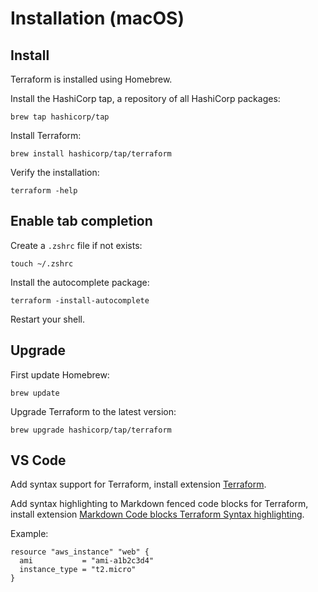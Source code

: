 # Installation (macOS)

## Install

Terraform is installed using Homebrew.

Install the HashiCorp tap, a repository of all HashiCorp packages:
```shell
brew tap hashicorp/tap
```

Install Terraform:
```shell
brew install hashicorp/tap/terraform
```

Verify the installation:
```shell
terraform -help
```


## Enable tab completion

Create a `.zshrc` file if not exists:
```shell
touch ~/.zshrc
```

Install the autocomplete package:
```shell
terraform -install-autocomplete
```

Restart your shell.


## Upgrade

First update Homebrew:

```shell
brew update
```

Upgrade Terraform to the latest version:

```shell
brew upgrade hashicorp/tap/terraform
```


## VS Code

Add syntax support for Terraform, install extension [Terraform](https://marketplace.visualstudio.com/items?itemName=4ops.terraform).

Add syntax highlighting to Markdown fenced code blocks for Terraform, install extension [Markdown Code blocks Terraform Syntax highlighting](https://marketplace.visualstudio.com/items?itemName=64kramsystem.markdown-code-blocks-terraform-syntax-highlighting).

Example:

```hcl
resource "aws_instance" "web" {
  ami           = "ami-a1b2c3d4"
  instance_type = "t2.micro"
}
```
